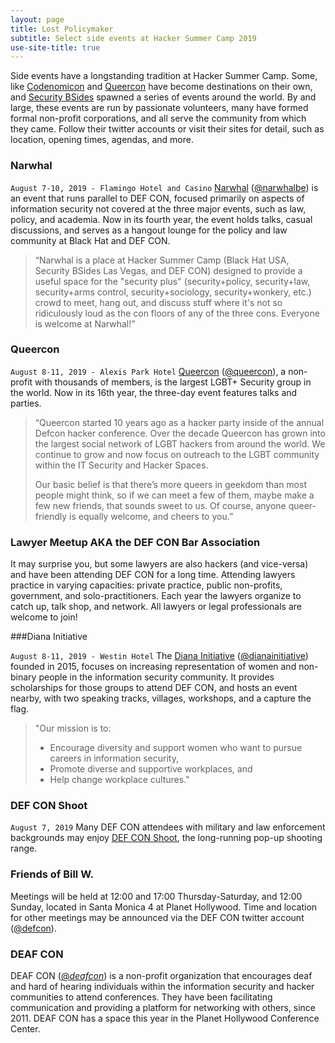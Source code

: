 ```yaml
---
layout: page
title: Lost Policymaker
subtitle: Select side events at Hacker Summer Camp 2019
use-site-title: true
---
```


Side events have a longstanding tradition at Hacker Summer Camp. Some, like [Codenomicon](https://www.synopsys.com/blogs/software-security/codenomi-con-black-hat-usa-2019/) and [Queercon](https://queercon.org) have become destinations on their own, and [Security BSides](http://www.securitybsides.com) spawned a series of events around the world. By and large, these events are run by passionate volunteers, many have formed formal non-profit corporations, and all serve the community from which they came. Follow their twitter accounts or visit their sites for detail, such as location, opening times, agendas, and more.

### Narwhal

`August 7-10, 2019 - Flamingo Hotel and Casino`
[Narwhal](https://narwhal.be) ([@narwhalbe](https://twitter.com/narwhalbe)) is an event that runs parallel to DEF CON, focused primarily on aspects of information security not covered at the three major events, such as law, policy, and academia. Now in its fourth year, the event holds talks, casual discussions, and serves as a hangout lounge for the policy and law community at Black Hat and DEF CON.

> “Narwhal is a place at Hacker Summer Camp (Black Hat USA, Security BSides Las Vegas, and DEF CON) designed to provide a useful space for the "security plus" (security+policy, security+law, security+arms control, security+sociology, security+wonkery, etc.) crowd to meet, hang out, and discuss stuff where it's not so ridiculously loud as the con floors of any of the three cons. Everyone is welcome at Narwhal!”

### Queercon

`August 8-11, 2019 - Alexis Park Hotel`
[Queercon](https://queercon.org) ([@queercon](https://twitter.com/queercon)), a non-profit with thousands of members, is the largest LGBT+ Security group in the world. Now in its 16th year, the three-day event features talks and parties.

>“Queercon started 10 years ago as a hacker party inside of the annual Defcon hacker conference. Over the decade Queercon has grown into the largest social network of LGBT hackers from around the world.  We continue to grow and now focus on outreach to the LGBT community within the IT Security and Hacker Spaces.
>
>Our basic belief is that there’s more queers in geekdom than most people might think, so if we can meet a few of them, maybe make a few new friends, that sounds sweet to us.  Of course, anyone queer-friendly is equally welcome, and cheers to you.”

### Lawyer Meetup AKA the DEF CON Bar Association

It may surprise you, but some lawyers are also hackers (and vice-versa) and have been attending DEF CON for a long time. Attending lawyers practice in varying capacities: private practice, public non-profits, government, and solo-practitioners. Each year the lawyers organize to catch up, talk shop, and network. All lawyers or legal professionals are welcome to join!

###Diana Initiative

`August 8-11, 2019 - Westin Hotel`
The [Diana Initiative](https://dianainitiative.org) ([@dianainitiative](https://twitter.com/dianainitiative)) founded in 2015, focuses on increasing representation of women and non-binary people in the information security community. It provides scholarships for those groups to attend DEF CON, and hosts an event nearby, with two speaking tracks, villages, workshops, and a capture the flag.

>"Our mission is to:
> - Encourage diversity and support women who want to pursue careers in information security,
> - Promote diverse and supportive workplaces, and
> - Help change workplace cultures."

### DEF CON Shoot

`August 7, 2019`
Many DEF CON attendees with military and law enforcement backgrounds may enjoy [DEF CON Shoot](https://deviating.net/firearms/defcon_shoot/), the long-running pop-up shooting range.

### Friends of Bill W.

Meetings will be held at 12:00 and 17:00 Thursday-Saturday, and 12:00 Sunday, located in Santa Monica 4 at Planet Hollywood. Time and location for other meetings may be announced via the DEF CON twitter account ([@defcon](https://twitter.com/defcon)).

### DEAF CON

DEAF CON ([@_deafcon_](https://twitter.com/_deafcon_)) is a non-profit organization that encourages deaf and hard of hearing individuals within the information security and hacker communities to attend conferences. They have been facilitating communication and providing a platform for networking with others, since 2011. DEAF CON has a space this year in the Planet Hollywood Conference Center.
